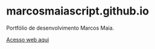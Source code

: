 # marcosmaiascript.github.io
Portfólio de desenvolvimento Marcos Maia.

[Acesso web aqui](https://marcosmaiascript.github.io/)
